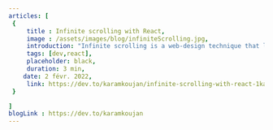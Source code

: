 ```yaml
---
articles: [
 {
     title : Infinite scrolling with React,
     image : /assets/images/blog/infiniteScrolling.jpg,
     introduction: "Infinite scrolling is a web-design technique that loads content continuously as the user scrolls down the page, eliminating the need for pagination. This technique is used by social media sites and in this article we are going to learn how to implement infinite scrolling in our apps using React.",
     tags: [dev,react],
     placeholder: black,
     duration: 3 min,
    date: 2 févr. 2022,
     link: https://dev.to/karamkoujan/infinite-scrolling-with-react-1kaa
 }

]
blogLink : https://dev.to/karamkoujan
---
```

